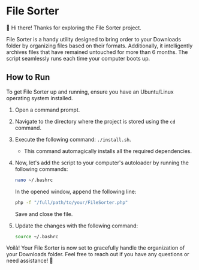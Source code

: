 # File Sorter

👋 Hi there! Thanks for exploring the File Sorter project.

File Sorter is a handy utility designed to bring order to your Downloads folder by organizing files based on their formats. Additionally, it intelligently archives files that have remained untouched for more than 6 months. The script seamlessly runs each time your computer boots up.

## How to Run

To get File Sorter up and running, ensure you have an Ubuntu/Linux operating system installed.

1. Open a command prompt.
2. Navigate to the directory where the project is stored using the `cd` command.
3. Execute the following command: `./install.sh`.
   - This command automagically installs all the required dependencies.

4. Now, let's add the script to your computer's autoloader by running the following commands:
   ```bash
   nano ~/.bashrc
   ```
   In the opened window, append the following line:
   ```bash
   php -f "/full/path/to/your/FileSorter.php"
   ```
   Save and close the file.

5. Update the changes with the following command:
   ```bash
   source ~/.bashrc
   ```

Voilà! Your File Sorter is now set to gracefully handle the organization of your Downloads folder. Feel free to reach out if you have any questions or need assistance! 🚀
